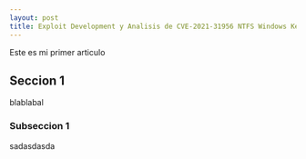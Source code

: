 ```yaml
---
layout: post
title: Exploit Development y Analisis de CVE-2021-31956 NTFS Windows Kernel Pool Overflow
---
```


Este es mi primer articulo

## Seccion 1 
blablabal


### Subseccion 1 

sadasdasda
